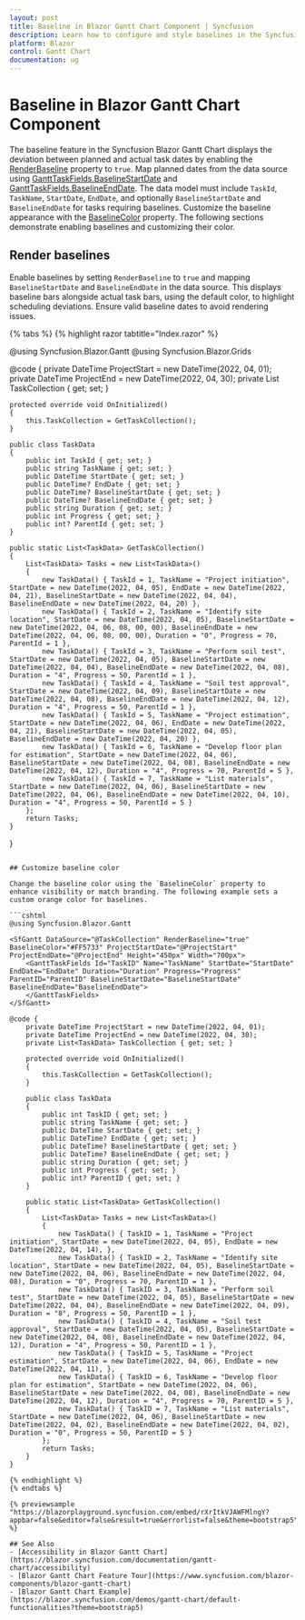 ```yaml
---
layout: post
title: Baseline in Blazor Gantt Chart Component | Syncfusion
description: Learn how to configure and style baselines in the Syncfusion Blazor Gantt Chart to compare planned and actual task dates.
platform: Blazor
control: Gantt Chart
documentation: ug
---
```


# Baseline in Blazor Gantt Chart Component

The baseline feature in the Syncfusion Blazor Gantt Chart displays the deviation between planned and actual task dates by enabling the [RenderBaseline](https://help.syncfusion.com/cr/blazor/Syncfusion.Blazor.Gantt.SfGantt-1.html#Syncfusion_Blazor_Gantt_SfGantt_1_RenderBaseline) property to `true`. Map planned dates from the data source using [GanttTaskFields.BaselineStartDate](https://help.syncfusion.com/cr/blazor/Syncfusion.Blazor.Gantt.GanttTaskFields.html#Syncfusion_Blazor_Gantt_GanttTaskFields_BaselineStartDate) and [GanttTaskFields.BaselineEndDate](https://help.syncfusion.com/cr/blazor/Syncfusion.Blazor.Gantt.GanttTaskFields.html#Syncfusion_Blazor_Gantt_GanttTaskFields_BaselineEndDate). The data model must include `TaskId`, `TaskName`, `StartDate`, `EndDate`, and optionally `BaselineStartDate` and `BaselineEndDate` for tasks requiring baselines. Customize the baseline appearance with the [BaselineColor](https://help.syncfusion.com/cr/blazor/Syncfusion.Blazor.Gantt.SfGantt-1.html#Syncfusion_Blazor_Gantt_SfGantt_1_BaselineColor) property. The following sections demonstrate enabling baselines and customizing their color.

## Render baselines

Enable baselines by setting `RenderBaseline` to `true` and mapping `BaselineStartDate` and `BaselineEndDate` in the data source. This displays baseline bars alongside actual task bars, using the default color, to highlight scheduling deviations. Ensure valid baseline dates to avoid rendering issues.

{% tabs %}
{% highlight razor tabtitle="Index.razor" %}

@using Syncfusion.Blazor.Gantt
@using Syncfusion.Blazor.Grids

<SfGantt DataSource="@TaskCollection" RenderBaseline="true" ProjectStartDate="@ProjectStart" ProjectEndDate="@ProjectEnd" Height="450px" Width="700px">
    <GanttTaskFields Id="TaskId" Name="TaskName" StartDate="StartDate" EndDate="EndDate" Duration="Duration" Progress="Progress" ParentID="ParentId" BaselineStartDate="BaselineStartDate" BaselineEndDate="BaselineEndDate">
    </GanttTaskFields>
</SfGantt>

@code {
    private DateTime ProjectStart = new DateTime(2022, 04, 01);
    private DateTime ProjectEnd = new DateTime(2022, 04, 30);
    private List<TaskData> TaskCollection { get; set; }

    protected override void OnInitialized()
    {
        this.TaskCollection = GetTaskCollection();
    }

    public class TaskData
    {
        public int TaskId { get; set; }
        public string TaskName { get; set; }
        public DateTime StartDate { get; set; }
        public DateTime? EndDate { get; set; }
        public DateTime? BaselineStartDate { get; set; }
        public DateTime? BaselineEndDate { get; set; }
        public string Duration { get; set; }
        public int Progress { get; set; }
        public int? ParentId { get; set; }
    }

    public static List<TaskData> GetTaskCollection()
    {
        List<TaskData> Tasks = new List<TaskData>()
        {
            new TaskData() { TaskId = 1, TaskName = "Project initiation", StartDate = new DateTime(2022, 04, 05), EndDate = new DateTime(2022, 04, 21), BaselineStartDate = new DateTime(2022, 04, 04), BaselineEndDate = new DateTime(2022, 04, 20) },
            new TaskData() { TaskId = 2, TaskName = "Identify site location", StartDate = new DateTime(2022, 04, 05), BaselineStartDate = new DateTime(2022, 04, 06, 08, 00, 00), BaselineEndDate = new DateTime(2022, 04, 06, 08, 00, 00), Duration = "0", Progress = 70, ParentId = 1 },
            new TaskData() { TaskId = 3, TaskName = "Perform soil test", StartDate = new DateTime(2022, 04, 05), BaselineStartDate = new DateTime(2022, 04, 04), BaselineEndDate = new DateTime(2022, 04, 08), Duration = "4", Progress = 50, ParentId = 1 },
            new TaskData() { TaskId = 4, TaskName = "Soil test approval", StartDate = new DateTime(2022, 04, 09), BaselineStartDate = new DateTime(2022, 04, 08), BaselineEndDate = new DateTime(2022, 04, 12), Duration = "4", Progress = 50, ParentId = 1 },
            new TaskData() { TaskId = 5, TaskName = "Project estimation", StartDate = new DateTime(2022, 04, 06), EndDate = new DateTime(2022, 04, 21), BaselineStartDate = new DateTime(2022, 04, 05), BaselineEndDate = new DateTime(2022, 04, 20) },
            new TaskData() { TaskId = 6, TaskName = "Develop floor plan for estimation", StartDate = new DateTime(2022, 04, 06), BaselineStartDate = new DateTime(2022, 04, 08), BaselineEndDate = new DateTime(2022, 04, 12), Duration = "4", Progress = 70, ParentId = 5 },
            new TaskData() { TaskId = 7, TaskName = "List materials", StartDate = new DateTime(2022, 04, 06), BaselineStartDate = new DateTime(2022, 04, 06), BaselineEndDate = new DateTime(2022, 04, 10), Duration = "4", Progress = 50, ParentId = 5 }
        };
        return Tasks;
    }
}
```

## Customize baseline color

Change the baseline color using the `BaselineColor` property to enhance visibility or match branding. The following example sets a custom orange color for baselines.

```cshtml
@using Syncfusion.Blazor.Gantt

<SfGantt DataSource="@TaskCollection" RenderBaseline="true" BaselineColor="#FF5733" ProjectStartDate="@ProjectStart" ProjectEndDate="@ProjectEnd" Height="450px" Width="700px">
    <GanttTaskFields Id="TaskID" Name="TaskName" StartDate="StartDate" EndDate="EndDate" Duration="Duration" Progress="Progress" ParentID="ParentID" BaselineStartDate="BaselineStartDate" BaselineEndDate="BaselineEndDate">
    </GanttTaskFields>
</SfGantt>

@code {
    private DateTime ProjectStart = new DateTime(2022, 04, 01);
    private DateTime ProjectEnd = new DateTime(2022, 04, 30);
    private List<TaskData> TaskCollection { get; set; }

    protected override void OnInitialized()
    {
        this.TaskCollection = GetTaskCollection();
    }

    public class TaskData
    {
        public int TaskID { get; set; }
        public string TaskName { get; set; }
        public DateTime StartDate { get; set; }
        public DateTime? EndDate { get; set; }
        public DateTime? BaselineStartDate { get; set; }
        public DateTime? BaselineEndDate { get; set; }
        public string Duration { get; set; }
        public int Progress { get; set; }
        public int? ParentID { get; set; }
    }

    public static List<TaskData> GetTaskCollection()
    {
        List<TaskData> Tasks = new List<TaskData>()
        {
            new TaskData() { TaskID = 1, TaskName = "Project initiation", StartDate = new DateTime(2022, 04, 05), EndDate = new DateTime(2022, 04, 14), },
            new TaskData() { TaskID = 2, TaskName = "Identify site location", StartDate = new DateTime(2022, 04, 05), BaselineStartDate = new DateTime(2022, 04, 06), BaselineEndDate = new DateTime(2022, 04, 08), Duration = "0", Progress = 70, ParentID = 1 },
            new TaskData() { TaskID = 3, TaskName = "Perform soil test", StartDate = new DateTime(2022, 04, 05), BaselineStartDate = new DateTime(2022, 04, 04), BaselineEndDate = new DateTime(2022, 04, 09), Duration = "8", Progress = 50, ParentID = 1 },
            new TaskData() { TaskID = 4, TaskName = "Soil test approval", StartDate = new DateTime(2022, 04, 05), BaselineStartDate = new DateTime(2022, 04, 08), BaselineEndDate = new DateTime(2022, 04, 12), Duration = "4", Progress = 50, ParentID = 1 },
            new TaskData() { TaskID = 5, TaskName = "Project estimation", StartDate = new DateTime(2022, 04, 06), EndDate = new DateTime(2022, 04, 11), },
            new TaskData() { TaskID = 6, TaskName = "Develop floor plan for estimation", StartDate = new DateTime(2022, 04, 06), BaselineStartDate = new DateTime(2022, 04, 08), BaselineEndDate = new DateTime(2022, 04, 12), Duration = "4", Progress = 70, ParentID = 5 },
            new TaskData() { TaskID = 7, TaskName = "List materials", StartDate = new DateTime(2022, 04, 06), BaselineStartDate = new DateTime(2022, 04, 02), BaselineEndDate = new DateTime(2022, 04, 02), Duration = "0", Progress = 50, ParentID = 5 }
        };
        return Tasks;
    }
}

{% endhighlight %}
{% endtabs %}

{% previewsample "https://blazorplayground.syncfusion.com/embed/rXrItkVJAWFMlngY?appbar=false&editor=false&result=true&errorlist=false&theme=bootstrap5" %}

## See Also
- [Accessibility in Blazor Gantt Chart](https://blazor.syncfusion.com/documentation/gantt-chart/accessibility)
- [Blazor Gantt Chart Feature Tour](https://www.syncfusion.com/blazor-components/blazor-gantt-chart)
- [Blazor Gantt Chart Example](https://blazor.syncfusion.com/demos/gantt-chart/default-functionalities?theme=bootstrap5)
